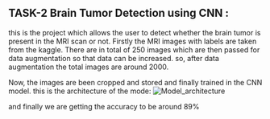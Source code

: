 ## TASK-2 Brain Tumor Detection using CNN :
this is the project which allows the user to detect whether the brain tumor is present in the MRI scan or not. Firstly the MRI images with labels are taken from the kaggle. There are in total of 250 images which are then passed for data augmentation so that data can be increased. so, after data augmentation the total images are around 2000.

Now, the images are been cropped and stored and finally trained in the CNN model. this is the architecture of the mode:
![Model_architecture](https://user-images.githubusercontent.com/111417300/227766242-e46a5086-d27e-4940-933f-1faf5f8cd5ef.jpg)

and finally we are getting the accuracy to be around 89%
